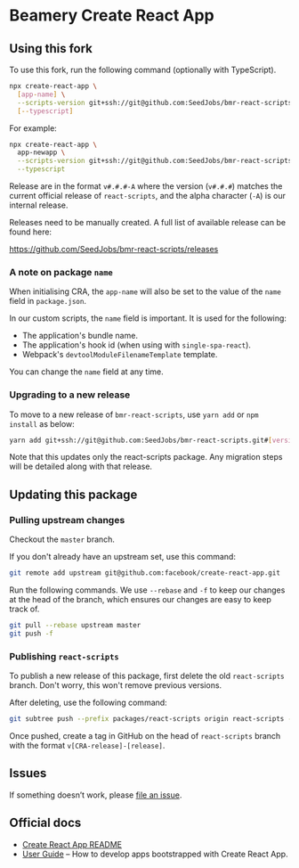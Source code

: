 # Beamery Create React App

## Using this fork

To use this fork, run the following command (optionally with TypeScript).

```sh
npx create-react-app \
  [app-name] \
  --scripts-version git+ssh://git@github.com:SeedJobs/bmr-react-scripts.git#[release] \
  [--typescript]
```

For example:

```sh
npx create-react-app \
  app-newapp \
  --scripts-version git+ssh://git@github.com:SeedJobs/bmr-react-scripts.git#v2.1.3-c \
  --typescript
```

Release are in the format `v#.#.#-A` where the version (`v#.#.#`) matches the current official
release of `react-scripts`, and the alpha character (`-A`) is our internal release.

Releases need to be manually created. A full list of available release can be found here:

https://github.com/SeedJobs/bmr-react-scripts/releases

### A note on package `name`

When initialising CRA, the `app-name` will also be set to the value of the `name` field in `package.json`.

In our custom scripts, the `name` field is important. It is used for the following:

- The application's bundle name.
- The application's hook id (when using with `single-spa-react`).
- Webpack's `devtoolModuleFilenameTemplate` template.

You can change the `name` field at any time.

### Upgrading to a new release

To move to a new release of `bmr-react-scripts`, use `yarn add` or `npm install` as below:

```bash
yarn add git+ssh://git@github.com:SeedJobs/bmr-react-scripts.git#[version]
```

Note that this updates only the react-scripts package.
Any migration steps will be detailed along with that release.

## Updating this package

### Pulling upstream changes

Checkout the `master` branch.

If you don't already have an upstream set, use this command:

```sh
git remote add upstream git@github.com:facebook/create-react-app.git
```

Run the following commands. We use `--rebase` and `-f` to keep our changes at the head of the branch, which ensures our changes are easy to keep track of.

```sh
git pull --rebase upstream master
git push -f
```

### Publishing `react-scripts`

To publish a new release of this package, first delete the old `react-scripts` branch. Don't worry, this won't remove previous versions.

After deleting, use the following command:

```sh
git subtree push --prefix packages/react-scripts origin react-scripts --squash
```

Once pushed, create a tag in GitHub on the head of `react-scripts` branch with the format `v[CRA-release]-[release]`.

## Issues

If something doesn’t work, please [file an issue](https://github.com/SeedJobs/create-react-app/issues/new).

## Official docs

- [Create React App README](https://github.com/facebook/create-react-app/blob/master/README.md)
- [User Guide](https://facebook.github.io/create-react-app/docs/folder-structure) – How to develop apps bootstrapped with Create React App.
